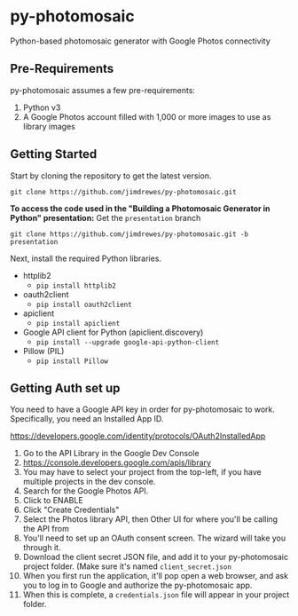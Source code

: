 # py-photomosaic
Python-based photomosaic generator with Google Photos connectivity

## Pre-Requirements
py-photomosaic assumes a few pre-requirements:
1. Python v3
1. A Google Photos account filled with 1,000 or more images to use as library images

## Getting Started
Start by cloning the repository to get the latest version.

`git clone https://github.com/jimdrewes/py-photomosaic.git`

**To access the code used in the "Building a Photomosaic Generator in Python" presentation:**
Get the `presentation` branch

`git clone https://github.com/jimdrewes/py-photomosaic.git -b presentation`

Next, install the required Python libraries.
* httplib2
  * `pip install httplib2`
* oauth2client
  * `pip install oauth2client`
* apiclient
  * `pip install apiclient`
* Google API client for Python (apiclient.discovery)
  * `pip install --upgrade google-api-python-client`
* Pillow (PIL)
  * `pip install Pillow`

## Getting Auth set up
You need to have a Google API key in order for py-photomosaic to work.  Specifically, you need an Installed App ID.

https://developers.google.com/identity/protocols/OAuth2InstalledApp

1. Go to the API Library in the Google Dev Console
 1. https://console.developers.google.com/apis/library
1. You may have to select your project from the top-left, if you have multiple projects in the dev console.
1. Search for the Google Photos API.
1. Click to ENABLE
1. Click "Create Credentials"
1. Select the Photos library API, then Other UI for where you'll be calling the API from
1. You'll need to set up an OAuth consent screen.  The wizard will take you through it.
1. Download the client secret JSON file, and add it to your py-photomosaic project folder.  (Make sure it's named `client_secret.json`
1. When you first run the application, it'll pop open a web browser, and ask you to log in to Google and authorize the py-photomosaic app.
 1. When this is complete, a `credentials.json` file will appear in your project folder.
 
